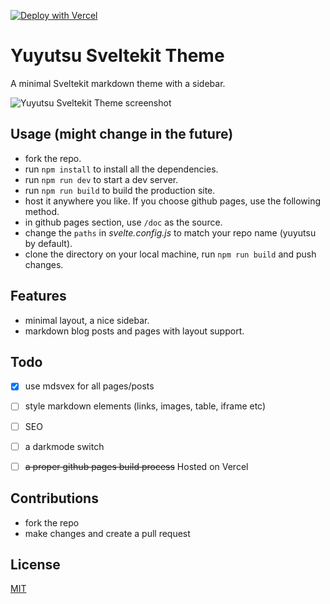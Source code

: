 [![Deploy with Vercel](https://vercel.com/button)](https://vercel.com/new/clone?repository-url=https://github.com/sharu725/yuyutsu)

# Yuyutsu Sveltekit Theme
A minimal Sveltekit markdown theme with a sidebar. 

![Yuyutsu Sveltekit Theme screenshot](https://user-images.githubusercontent.com/8033084/156288013-10575606-1607-4ee0-92a0-1638c2f0677a.png)

## Usage (might change in the future)
- fork the repo.
- run ``npm install`` to install all the dependencies.
- run ``npm run dev`` to start a dev server.
- run ``npm run build`` to build the production site.
- host it anywhere you like. If you choose github pages, use the following method.
- in github pages section, use ``/doc`` as the source.
- change the ``paths`` in _svelte.config.js_ to match your repo name (yuyutsu by default).
- clone the directory on your local machine, run ``npm run build`` and push changes.

## Features
- minimal layout, a nice sidebar.
- markdown blog posts and pages with layout support.

## Todo 
- [x] use mdsvex for all pages/posts
- [ ] style markdown elements (links, images, table, iframe etc)
- [ ] SEO
- [ ] a darkmode switch
- [ ] ~~a proper github pages build process~~ Hosted on Vercel


## Contributions
- fork the repo
- make changes and create a pull request

## License
[MIT](https://github.com/sharu725/yuyutsu/blob/master/LICENSE.md)
